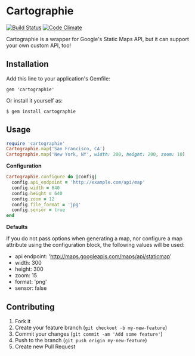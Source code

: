 # Cartographie

[![Build Status](https://secure.travis-ci.org/mattonrails/cartographie.png?branch=master)](http://travis-ci.org/mattonrails/cartographie)
[![Code Climate](https://codeclimate.com/badge.png)](https://codeclimate.com/github/mattonrails/cartographie)

Cartographie is a wrapper for Google's Static Maps API, but it can support your
own custom API, too!

## Installation

Add this line to your application's Gemfile:

    gem 'cartographie'

Or install it yourself as:

    $ gem install cartographie

## Usage

```ruby
require 'cartographie'
Cartographie.map('San Francisco, CA')
Cartographie.map('New York, NY', width: 200, height: 200, zoom: 10)
```

**Configuration**

```ruby
Cartographie.configure do |config|
  config.api_endpoint = 'http://example.com/api/map'
  config.width = 640
  config.height = 640
  config.zoom = 12
  config.file_format = 'jpg'
  config.sensor = true
end
```

**Defaults**

If you do not pass options when generating a map, nor configure a map attribute
using the configuration block, the following values will be used:

- api endpoint: 'http://maps.googleapis.com/maps/api/staticmap'
- width: 300
- height: 300
- zoom: 15
- format: 'png'
- sensor: false

## Contributing

1. Fork it
2. Create your feature branch (`git checkout -b my-new-feature`)
3. Commit your changes (`git commit -am 'Add some feature'`)
4. Push to the branch (`git push origin my-new-feature`)
5. Create new Pull Request
